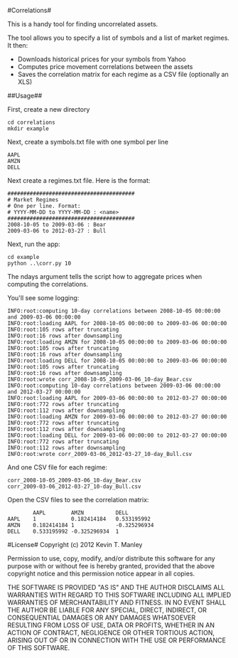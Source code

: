 #Correlations#

This is a handy tool for finding uncorrelated assets.

The tool allows you to specify a list of symbols and a list of market regimes. It then:

* Downloads historical prices for your symbols from Yahoo
* Computes price movement correlations between the assets
* Saves the correlation matrix for each regime as a CSV file (optionally an XLS)
 

##Usage##

First, create a new directory
   
    cd correlations
    mkdir example

Next, create a symbols.txt file with one symbol per line

    AAPL
    AMZN
    DELL

Next create a regimes.txt file. Here is the format:

    ########################################
    # Market Regimes
    # One per line. Format:
    # YYYY-MM-DD to YYYY-MM-DD : <name>
    ########################################
    2008-10-05 to 2009-03-06 : Bear
    2009-03-06 to 2012-03-27 : Bull

Next, run the app:

    cd example
    python ..\corr.py 10

The ndays argument tells the script how to aggregate prices when computing the correlations. 

You'll see some logging:

    INFO:root:computing 10-day correlations between 2008-10-05 00:00:00 and 2009-03-06 00:00:00
    INFO:root:loading AAPL for 2008-10-05 00:00:00 to 2009-03-06 00:00:00
    INFO:root:105 rows after truncating
    INFO:root:16 rows after downsampling
    INFO:root:loading AMZN for 2008-10-05 00:00:00 to 2009-03-06 00:00:00
    INFO:root:105 rows after truncating
    INFO:root:16 rows after downsampling
    INFO:root:loading DELL for 2008-10-05 00:00:00 to 2009-03-06 00:00:00
    INFO:root:105 rows after truncating
    INFO:root:16 rows after downsampling
    INFO:root:wrote corr_2008-10-05_2009-03-06_10-day_Bear.csv
    INFO:root:computing 10-day correlations between 2009-03-06 00:00:00 and 2012-03-27 00:00:00
    INFO:root:loading AAPL for 2009-03-06 00:00:00 to 2012-03-27 00:00:00
    INFO:root:772 rows after truncating
    INFO:root:112 rows after downsampling
    INFO:root:loading AMZN for 2009-03-06 00:00:00 to 2012-03-27 00:00:00
    INFO:root:772 rows after truncating
    INFO:root:112 rows after downsampling
    INFO:root:loading DELL for 2009-03-06 00:00:00 to 2012-03-27 00:00:00
    INFO:root:772 rows after truncating
    INFO:root:112 rows after downsampling
    INFO:root:wrote corr_2009-03-06_2012-03-27_10-day_Bull.csv
    
And one CSV file for each regime:

    corr_2008-10-05_2009-03-06_10-day_Bear.csv
    corr_2009-03-06_2012-03-27_10-day_Bull.csv

Open the CSV files to see the correlation matrix:

            AAPL	    AMZN	      DELL
    AAPL	1	        0.182414184	  0.533195992
    AMZN	0.182414184	1	          -0.325296934
    DELL	0.533195992	-0.325296934  1
          

#License#
Copyright (c) 2012 Kevin T. Manley

Permission to use, copy, modify, and/or distribute this software for any
purpose with or without fee is hereby granted, provided that the above
copyright notice and this permission notice appear in all copies.

THE SOFTWARE IS PROVIDED "AS IS" AND THE AUTHOR DISCLAIMS ALL WARRANTIES
WITH REGARD TO THIS SOFTWARE INCLUDING ALL IMPLIED WARRANTIES OF
MERCHANTABILITY AND FITNESS. IN NO EVENT SHALL THE AUTHOR BE LIABLE FOR
ANY SPECIAL, DIRECT, INDIRECT, OR CONSEQUENTIAL DAMAGES OR ANY DAMAGES
WHATSOEVER RESULTING FROM LOSS OF USE, DATA OR PROFITS, WHETHER IN AN
ACTION OF CONTRACT, NEGLIGENCE OR OTHER TORTIOUS ACTION, ARISING OUT OF
OR IN CONNECTION WITH THE USE OR PERFORMANCE OF THIS SOFTWARE.
